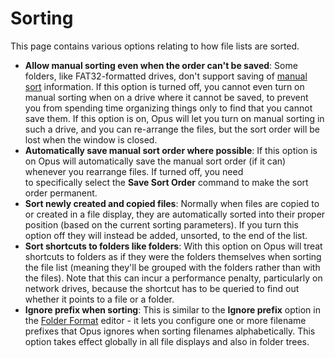 # Sorting

This page contains various options relating to how file lists are sorted.

- **Allow manual sorting even when the order can't be saved**: Some folders, like FAT32-formatted drives, don't support saving of [manual sort](/Manual/basic_concepts/sorting_and_grouping/manual_sorting.md) information. If this option is turned off, you cannot even turn on manual sorting when on a drive where it cannot be saved, to prevent you from spending time organizing things only to find that you cannot save them. If this option is on, Opus will let you turn on manual sorting in such a drive, and you can re-arrange the files, but the sort order will be lost when the window is closed.
- **Automatically save manual sort order where possible**: If this option is on Opus will automatically save the manual sort order (if it can) whenever you rearrange files. If turned off, you need to specifically select the **Save Sort Order** command to make the sort order permanent.
- **Sort newly created and copied files**: Normally when files are copied to or created in a file display, they are automatically sorted into their proper position (based on the current sorting parameters). If you turn this option off they will instead be added, unsorted, to the end of the list.
- **Sort shortcuts to folders like folders**: With this option on Opus will treat shortcuts to folders as if they were the folders themselves when sorting the file list (meaning they'll be grouped with the folders rather than with the files). Note that this can incur a performance penalty, particularly on network drives, because the shortcut has to be queried to find out whether it points to a file or a folder.
- **Ignore prefix when sorting**: This is similar to the **Ignore prefix** option in the [Folder Format](/Manual/basic_concepts/folder_options/RAEDME.md) editor - it lets you configure one or more filename prefixes that Opus ignores when sorting filenames alphabetically. This option takes effect globally in all file displays and also in folder trees.
